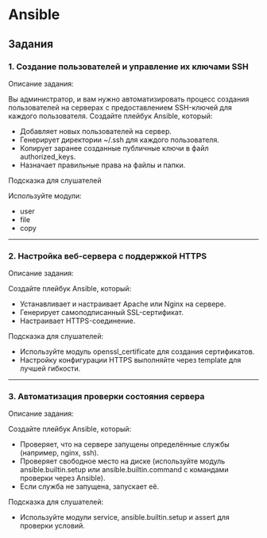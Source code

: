 # Ansible

## Задания

### 1. Создание пользователей и управление их ключами SSH

Описание задания:

Вы администратор, и вам нужно автоматизировать процесс создания пользователей на серверах с предоставлением SSH-ключей для каждого пользователя. Создайте плейбук Ansible, который:

- Добавляет новых пользователей на сервер.
- Генерирует директории ~/.ssh для каждого пользователя.
- Копирует заранее созданные публичные ключи в файл authorized_keys.
- Назначает правильные права на файлы и папки.

Подсказка для слушателей

Используйте модули:

- user
- file
- copy

---

### 2. Настройка веб-сервера с поддержкой HTTPS

Описание задания:

Создайте плейбук Ansible, который:

- Устанавливает и настраивает Apache или Nginx на сервере.
- Генерирует самоподписанный SSL-сертификат.
- Настраивает HTTPS-соединение.

Подсказка для слушателей:

- Используйте модуль openssl_certificate для создания сертификатов.
- Настройку конфигурации HTTPS выполняйте через template для лучшей гибкости.

---

### 3. Автоматизация проверки состояния сервера

Описание задания:

Создайте плейбук Ansible, который:

- Проверяет, что на сервере запущены определённые службы (например, nginx, ssh).
- Проверяет свободное место на диске (используйте модуль ansible.builtin.setup или ansible.builtin.command с командами проверки через Ansible).
- Если служба не запущена, запускает её.

Подсказка для слушателей:

- Используйте модули service, ansible.builtin.setup и assert для проверки условий.
